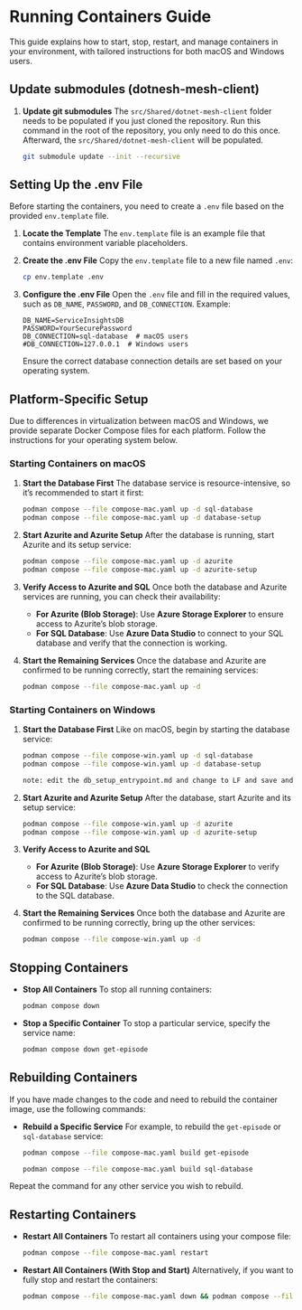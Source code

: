 # Running Containers Guide

This guide explains how to start, stop, restart, and manage containers in your environment, with tailored instructions for both macOS and Windows users.

## Update submodules (dotnesh-mesh-client)

1. **Update git submodules**
   The `src/Shared/dotnet-mesh-client` folder needs to be populated if you just cloned the repository.
   Run this command in the root of the repository, you only need to do this once. Afterward, the `src/Shared/dotnet-mesh-client` will be populated.

   ```bash
   git submodule update --init --recursive
   ```

## Setting Up the .env File

Before starting the containers, you need to create a `.env` file based on the provided `env.template` file.

1. **Locate the Template**
   The `env.template` file is an example file that contains environment variable placeholders.

2. **Create the .env File**
   Copy the `env.template` file to a new file named `.env`:

   ```bash
   cp env.template .env
   ```

3. **Configure the .env File**
   Open the `.env` file and fill in the required values, such as `DB_NAME`, `PASSWORD`, and `DB_CONNECTION`. Example:

   ```env
   DB_NAME=ServiceInsightsDB
   PASSWORD=YourSecurePassword
   DB_CONNECTION=sql-database  # macOS users
   #DB_CONNECTION=127.0.0.1  # Windows users
   ```

   Ensure the correct database connection details are set based on your operating system.

## Platform-Specific Setup

Due to differences in virtualization between macOS and Windows, we provide separate Docker Compose files for each platform. Follow the instructions for your operating system below.

### Starting Containers on macOS

1. **Start the Database First**
   The database service is resource-intensive, so it’s recommended to start it first:

   ```bash
   podman compose --file compose-mac.yaml up -d sql-database
   podman compose --file compose-mac.yaml up -d database-setup
   ```

2. **Start Azurite and Azurite Setup**
   After the database is running, start Azurite and its setup service:

   ```bash
   podman compose --file compose-mac.yaml up -d azurite
   podman compose --file compose-mac.yaml up -d azurite-setup
   ```

3. **Verify Access to Azurite and SQL**
   Once both the database and Azurite services are running, you can check their availability:

   - **For Azurite (Blob Storage)**: Use **Azure Storage Explorer** to ensure access to Azurite’s blob storage.
   - **For SQL Database**: Use **Azure Data Studio** to connect to your SQL database and verify that the connection is working.

4. **Start the Remaining Services**
   Once the database and Azurite are confirmed to be running correctly, start the remaining services:

   ```bash
   podman compose --file compose-mac.yaml up -d
   ```

### Starting Containers on Windows

1. **Start the Database First**
   Like on macOS, begin by starting the database service:

   ```bash
   podman compose --file compose-win.yaml up -d sql-database
   podman compose --file compose-win.yaml up -d database-setup

   note: edit the db_setup_entrypoint.md and change to LF and save and rebuild the container
   ```

2. **Start Azurite and Azurite Setup**
   After the database, start Azurite and its setup service:

   ```bash
   podman compose --file compose-win.yaml up -d azurite
   podman compose --file compose-win.yaml up -d azurite-setup
   ```

3. **Verify Access to Azurite and SQL**

   - **For Azurite (Blob Storage)**: Use **Azure Storage Explorer** to verify access to Azurite’s blob storage.
   - **For SQL Database**: Use **Azure Data Studio** to check the connection to the SQL database.

4. **Start the Remaining Services**
   Once both the database and Azurite are confirmed to be running correctly, bring up the other services:

   ```bash
   podman compose --file compose-win.yaml up -d
   ```

## Stopping Containers

- **Stop All Containers**
  To stop all running containers:

  ```bash
  podman compose down
  ```

- **Stop a Specific Container**
  To stop a particular service, specify the service name:

  ```bash
  podman compose down get-episode
  ```

## Rebuilding Containers

If you have made changes to the code and need to rebuild the container image, use the following commands:

- **Rebuild a Specific Service**
   For example, to rebuild the `get-episode` or `sql-database` service:

  ```bash
  podman compose --file compose-mac.yaml build get-episode
  ```

  ```bash
  podman compose --file compose-mac.yaml build sql-database
  ```

Repeat the command for any other service you wish to rebuild.

## Restarting Containers

- **Restart All Containers**
  To restart all containers using your compose file:

  ```bash
  podman compose --file compose-mac.yaml restart
  ```

- **Restart All Containers (With Stop and Start)**
  Alternatively, if you want to fully stop and restart the containers:

  ```bash
  podman compose --file compose-mac.yaml down && podman compose --file compose-mac.yaml up -d
  ```
